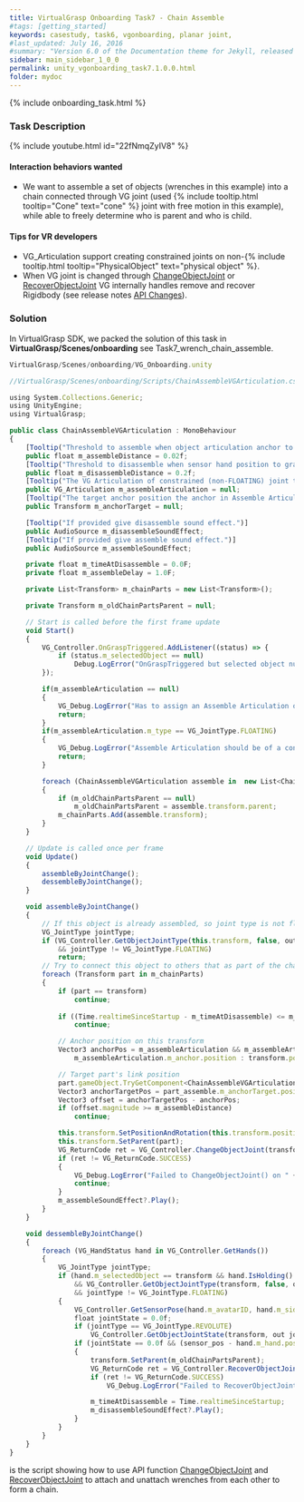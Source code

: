 ```yaml
---
title: VirtualGrasp Onboarding Task7 - Chain Assemble 
#tags: [getting_started]
keywords: casestudy, task6, vgonboarding, planar joint,
#last_updated: July 16, 2016
#summary: "Version 6.0 of the Documentation theme for Jekyll, released July 4, 2016, implements relative links so you can view the files offline or on any server without configuring urls and baseurls. Additionally, you can store pages in subdirectories. Templates for alerts and images are available."
sidebar: main_sidebar_1_0_0
permalink: unity_vgonboarding_task7.1.0.0.html
folder: mydoc
---
```


{% include onboarding_task.html %}

### Task Description

<!--{% include youtube.html id="_DcS9Tcfoj8" %}-->

{% include youtube.html id="22fNmqZyIV8" %}

#### Interaction behaviors wanted

* We want to assemble a set of objects (wrenches in this example) into a chain connected through VG joint (used {% include tooltip.html tooltip="Cone" text="cone" %} joint with free motion in this example), while able to freely determine who is parent and who is child. 

#### Tips for VR developers

* VG_Articulation support creating constrained joints on non-{% include tooltip.html tooltip="PhysicalObject" text="physical object" %}.
* When VG joint is changed through [ChangeObjectJoint](virtualgrasp_unityapi.1.0.0.html#changeobjectjoint) or [RecoverObjectJoint](virtualgrasp_unityapi.1.0.0.html#vg_controllerrecoverobjectjoint) VG internally handles remove and recover Rigidbody (see release notes [API Changes](release_notes.1.0.0.html)).

### Solution

In VirtualGrasp SDK, we packed the solution of this task in **VirtualGrasp/Scenes/onboarding** see Task7_wrench_chain_assemble. 

```js
VirtualGrasp/Scenes/onboarding/VG_Onboarding.unity
````

```js
//VirtualGrasp/Scenes/onboarding/Scripts/ChainAssembleVGArticulation.cs:

using System.Collections.Generic;
using UnityEngine;
using VirtualGrasp;

public class ChainAssembleVGArticulation : MonoBehaviour
{
    [Tooltip("Threshold to assemble when object articulation anchor to anchor target distance is smaller than this value.")]
    public float m_assembleDistance = 0.02f;
    [Tooltip("Threshold to disassemble when sensor hand position to grasped hand position is bigger than this value.")]
    public float m_disassembleDistance = 0.2f;
    [Tooltip("The VG Articulation of constrained (non-FLOATING) joint type to switch to when assemble an object.")]
    public VG_Articulation m_assembleArticulation = null;
    [Tooltip("The target anchor position the anchor in Assemble Articulation of another object should be matched to.")]
    public Transform m_anchorTarget = null;

    [Tooltip("If provided give disassemble sound effect.")]
    public AudioSource m_disassembleSoundEffect;
    [Tooltip("If provided give assemble sound effect.")]
    public AudioSource m_assembleSoundEffect;

    private float m_timeAtDisassemble = 0.0F;
    private float m_assembleDelay = 1.0F;

    private List<Transform> m_chainParts = new List<Transform>();

    private Transform m_oldChainPartsParent = null;

    // Start is called before the first frame update
    void Start()
    {
        VG_Controller.OnGraspTriggered.AddListener((status) => {
            if (status.m_selectedObject == null)
                Debug.LogError("OnGraspTriggered but selected object null!");
        });

        if(m_assembleArticulation == null)
        {
            VG_Debug.LogError("Has to assign an Assemble Articulation on " + this.transform.name);
            return;
        }
        if(m_assembleArticulation.m_type == VG_JointType.FLOATING)
        {
            VG_Debug.LogError("Assemble Articulation should be of a constrained joint type, can not be FLOATING on " + this.transform.name);
            return;
        }

        foreach (ChainAssembleVGArticulation assemble in  new List<ChainAssembleVGArticulation>(FindObjectsOfType<ChainAssembleVGArticulation>()))
        {
            if (m_oldChainPartsParent == null)
                m_oldChainPartsParent = assemble.transform.parent;
            m_chainParts.Add(assemble.transform);
        }
    }

    // Update is called once per frame
    void Update()
    {
        assembleByJointChange();
        dessembleByJointChange();
    }

    void assembleByJointChange()
    {
        // If this object is already assembled, so joint type is not floating anymore then skip
        VG_JointType jointType;
        if (VG_Controller.GetObjectJointType(this.transform, false, out jointType) == VG_ReturnCode.SUCCESS
            && jointType != VG_JointType.FLOATING)
            return;
        // Try to connect this object to others that as part of the chain
        foreach (Transform part in m_chainParts)
        {
            if (part == transform)
                continue;
            
            if ((Time.realtimeSinceStartup - m_timeAtDisassemble) <= m_assembleDelay)
                continue;

            // Anchor position on this transform
            Vector3 anchorPos = m_assembleArticulation && m_assembleArticulation.m_anchor ?
                m_assembleArticulation.m_anchor.position : transform.position;

            // Target part's link position
            part.gameObject.TryGetComponent<ChainAssembleVGArticulation>(out ChainAssembleVGArticulation part_assemble);
            Vector3 anchorTargetPos = part_assemble.m_anchorTarget.position;
            Vector3 offset = anchorTargetPos - anchorPos;
            if (offset.magnitude >= m_assembleDistance)
                continue;

            this.transform.SetPositionAndRotation(this.transform.position + offset, this.transform.rotation);
            this.transform.SetParent(part);
            VG_ReturnCode ret = VG_Controller.ChangeObjectJoint(transform, m_assembleArticulation);
            if (ret != VG_ReturnCode.SUCCESS)
            {
                VG_Debug.LogError("Failed to ChangeObjectJoint() on " + transform.name + " with return code " + ret);
                continue;
            }
            m_assembleSoundEffect?.Play();
        }
    }

    void dessembleByJointChange()
    {
        foreach (VG_HandStatus hand in VG_Controller.GetHands())
        {
            VG_JointType jointType;
            if (hand.m_selectedObject == transform && hand.IsHolding()
                && VG_Controller.GetObjectJointType(transform, false, out jointType) == VG_ReturnCode.SUCCESS
                && jointType != VG_JointType.FLOATING)
            {
                VG_Controller.GetSensorPose(hand.m_avatarID, hand.m_side, out Vector3 sensor_pos, out Quaternion sensor_rot);
                float jointState = 0.0f;
                if (jointType == VG_JointType.REVOLUTE)
                    VG_Controller.GetObjectJointState(transform, out jointState);
                if (jointState == 0.0f && (sensor_pos - hand.m_hand.position).magnitude > m_disassembleDistance)
                {
                    transform.SetParent(m_oldChainPartsParent);
                    VG_ReturnCode ret = VG_Controller.RecoverObjectJoint(transform);
                    if (ret != VG_ReturnCode.SUCCESS)
                        VG_Debug.LogError("Failed to RecoverObjectJoint() on " + transform.name + " with return code " + ret);

                    m_timeAtDisassemble = Time.realtimeSinceStartup;
                    m_disassembleSoundEffect?.Play();
                }
            }
        }
    }
}

````

is the script showing how to use API function [ChangeObjectJoint](virtualgrasp_unityapi.1.0.0.html#changeobjectjoint) and [RecoverObjectJoint](virtualgrasp_unityapi.1.0.0.html#recoverobjectjoint) to attach and unattach wrenches from each other to form a chain. 
